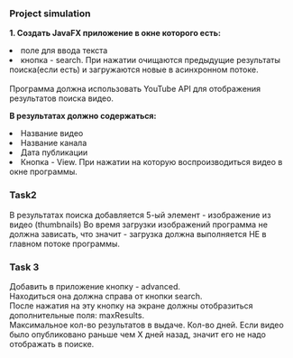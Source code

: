 <h3>Project simulation</h3>

<b>1. Создать JavaFX приложение в окне которого есть:</b><br>
<li>поле для ввода текста
<li>кнопка - search. При нажатии очищаются предыдущие результаты поиска(если есть) 
и загружаются новые в асинхронном потоке.
<br><br>Программа должна использовать YouTube API для отображения результатов поиска 
видео.

<b>В результатах должно содержаться:</b>
<li>Название видео
<li>Название канала
<li>Дата публикации
<li>Кнопка - View. При нажатии на которую воспроизводиться видео в окне программы.

<h3>Task2</h3>
В результатах поиска добавляется 5-ый элемент - изображение из видео (thumbnails)
Во время загрузки изображений программа не должна зависать, что значит - загрузка 
должна выполняется НЕ в главном потоке программы.

<h3>Task 3</h3>
Добавить в приложение кнопку - advanced. <br>Находиться она должна справа от кнопки search. 
<br>После нажатия на эту кнопку на экране должны отобразиться дополнительные поля:
maxResults. <br>Максимальное кол-во результатов в выдаче.
Кол-во дней. Если видео было опубликовано раньше чем Х дней назад, 
значит его не надо отображать в поиске.
